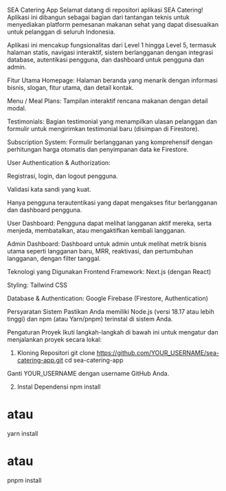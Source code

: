 SEA Catering App
Selamat datang di repositori aplikasi SEA Catering! Aplikasi ini dibangun sebagai bagian dari tantangan teknis untuk menyediakan platform pemesanan makanan sehat yang dapat disesuaikan untuk pelanggan di seluruh Indonesia.

Aplikasi ini mencakup fungsionalitas dari Level 1 hingga Level 5, termasuk halaman statis, navigasi interaktif, sistem berlangganan dengan integrasi database, autentikasi pengguna, dan dashboard untuk pengguna dan admin.

Fitur Utama
Homepage: Halaman beranda yang menarik dengan informasi bisnis, slogan, fitur utama, dan detail kontak.

Menu / Meal Plans: Tampilan interaktif rencana makanan dengan detail modal.

Testimonials: Bagian testimonial yang menampilkan ulasan pelanggan dan formulir untuk mengirimkan testimonial baru (disimpan di Firestore).

Subscription System: Formulir berlangganan yang komprehensif dengan perhitungan harga otomatis dan penyimpanan data ke Firestore.

User Authentication & Authorization:

Registrasi, login, dan logout pengguna.

Validasi kata sandi yang kuat.

Hanya pengguna terautentikasi yang dapat mengakses fitur berlangganan dan dashboard pengguna.

User Dashboard: Pengguna dapat melihat langganan aktif mereka, serta menjeda, membatalkan, atau mengaktifkan kembali langganan.

Admin Dashboard: Dashboard untuk admin untuk melihat metrik bisnis utama seperti langganan baru, MRR, reaktivasi, dan pertumbuhan langganan, dengan filter tanggal.

Teknologi yang Digunakan
Frontend Framework: Next.js (dengan React)

Styling: Tailwind CSS

Database & Authentication: Google Firebase (Firestore, Authentication)

Persyaratan Sistem
Pastikan Anda memiliki Node.js (versi 18.17 atau lebih tinggi) dan npm (atau Yarn/pnpm) terinstal di sistem Anda.

Pengaturan Proyek
Ikuti langkah-langkah di bawah ini untuk mengatur dan menjalankan proyek secara lokal:

1. Kloning Repositori
git clone https://github.com/YOUR_USERNAME/sea-catering-app.git
cd sea-catering-app

Ganti YOUR_USERNAME dengan username GitHub Anda.

2. Instal Dependensi
npm install
# atau
yarn install
# atau
pnpm install